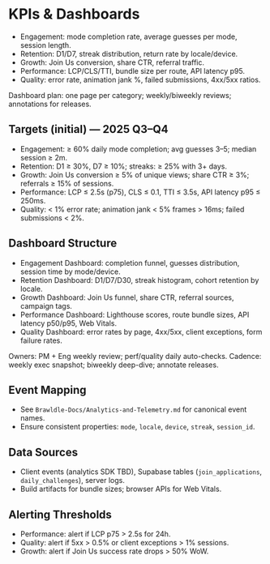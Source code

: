 # KPIs & Dashboards

- Engagement: mode completion rate, average guesses per mode, session length.
- Retention: D1/D7, streak distribution, return rate by locale/device.
- Growth: Join Us conversion, share CTR, referral traffic.
- Performance: LCP/CLS/TTI, bundle size per route, API latency p95.
- Quality: error rate, animation jank %, failed submissions, 4xx/5xx ratios.

Dashboard plan: one page per category; weekly/biweekly reviews; annotations for releases.

## Targets (initial) — 2025 Q3–Q4
- Engagement: ≥ 60% daily mode completion; avg guesses 3–5; median session ≥ 2m.
- Retention: D1 ≥ 30%, D7 ≥ 10%; streaks: ≥ 25% with 3+ days.
- Growth: Join Us conversion ≥ 5% of unique views; share CTR ≥ 3%; referrals ≥ 15% of sessions.
- Performance: LCP ≤ 2.5s (p75), CLS ≤ 0.1, TTI ≤ 3.5s, API latency p95 ≤ 250ms.
- Quality: < 1% error rate; animation jank < 5% frames > 16ms; failed submissions < 2%.

## Dashboard Structure
- Engagement Dashboard: completion funnel, guesses distribution, session time by mode/device.
- Retention Dashboard: D1/D7/D30, streak histogram, cohort retention by locale.
- Growth Dashboard: Join Us funnel, share CTR, referral sources, campaign tags.
- Performance Dashboard: Lighthouse scores, route bundle sizes, API latency p50/p95, Web Vitals.
- Quality Dashboard: error rates by page, 4xx/5xx, client exceptions, form failure rates.

Owners: PM + Eng weekly review; perf/quality daily auto-checks.
Cadence: weekly exec snapshot; biweekly deep-dive; annotate releases.

## Event Mapping
- See `Brawldle-Docs/Analytics-and-Telemetry.md` for canonical event names.
- Ensure consistent properties: `mode`, `locale`, `device`, `streak`, `session_id`.

## Data Sources
- Client events (analytics SDK TBD), Supabase tables (`join_applications`, `daily_challenges`), server logs.
- Build artifacts for bundle sizes; browser APIs for Web Vitals.

## Alerting Thresholds
- Performance: alert if LCP p75 > 2.5s for 24h.
- Quality: alert if 5xx > 0.5% or client exceptions > 1% sessions.
- Growth: alert if Join Us success rate drops > 50% WoW.
